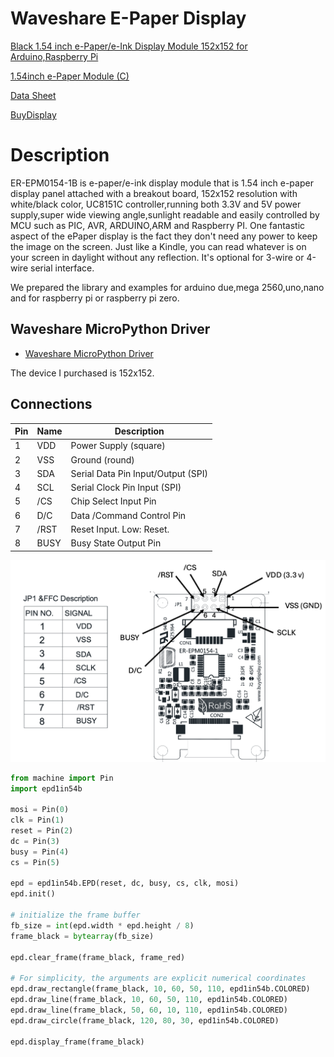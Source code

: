 # Waveshare E-Paper Display

[Black 1.54 inch e-Paper/e-Ink Display Module 152x152 for Arduino,Raspberry Pi](https://www.ebay.com/itm/296569617099)

[1.54inch e-Paper Module (C)](https://www.waveshare.com/wiki/1.54inch_e-Paper_Module_(C))

[Data Sheet](https://www.buydisplay.com/download/manual/ER-EPM0154-1_Datasheet.pdf)

[BuyDisplay](https://www.buydisplay.com/1-54-inch-epaper-152x152-smallest-e-ink-display-panel-white-black)

# Description    

ER-EPM0154-1B is e-paper/e-ink display module that is 1.54 inch e-paper display panel attached with a breakout board, 152x152 resolution with white/black color, UC8151C controller,running both 3.3V and 5V power supply,super wide viewing angle,sunlight readable and easily controlled by MCU such as PIC, AVR, ARDUINO,ARM and Raspberry PI. One fantastic aspect of the ePaper display is the fact they don't need any power to keep the image on the screen. Just like a Kindle, you can read whatever is on your screen in daylight without any reflection.  It's optional for 3-wire or 4-wire serial interface. 

We prepared the library and examples for arduino due,mega 2560,uno,nano and for raspberry pi or raspberry pi zero.

## Waveshare MicroPython Driver

* [Waveshare MicroPython Driver](https://github.com/waveshareteam/e-Paper/tree/master/RaspberryPi_JetsonNano/python/lib/waveshare_epd)

The device I purchased is 152x152.


## Connections

|Pin|Name|Description|
|---|----|-----------|
|1|VDD|Power Supply (square)|
|2|VSS|Ground (round)|
|3|SDA|Serial Data Pin Input/Output (SPI)|
|4|SCL|Serial Clock Pin Input (SPI)|
|5|/CS|Chip Select Input Pin|
|6|D/C|Data /Command Control Pin|
|7|/RST|Reset Input. Low: Reset.|
|8|BUSY|Busy State Output Pin|

![Cable Pinout](cable-pinout.png)

```python
from machine import Pin
import epd1in54b

mosi = Pin(0)
clk = Pin(1)
reset = Pin(2)
dc = Pin(3)
busy = Pin(4)
cs = Pin(5)

epd = epd1in54b.EPD(reset, dc, busy, cs, clk, mosi)
epd.init()

# initialize the frame buffer
fb_size = int(epd.width * epd.height / 8)
frame_black = bytearray(fb_size)

epd.clear_frame(frame_black, frame_red)

# For simplicity, the arguments are explicit numerical coordinates
epd.draw_rectangle(frame_black, 10, 60, 50, 110, epd1in54b.COLORED)
epd.draw_line(frame_black, 10, 60, 50, 110, epd1in54b.COLORED)
epd.draw_line(frame_black, 50, 60, 10, 110, epd1in54b.COLORED)
epd.draw_circle(frame_black, 120, 80, 30, epd1in54b.COLORED)

epd.display_frame(frame_black)
```